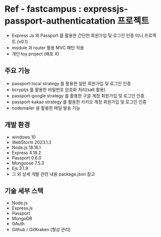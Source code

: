 # Ref - fastcampus : expressjs-passport-authenticatation 프로젝트
* Express Js 와 Passport 를 활용한 간단한 회원가입 및 로그인 인증 미니 프로젝트 (v0.1)
* module 과 router 활용 MVC 패턴 적용
* 개인 toy project (배포 X)

## 주요 기능
* passport-local strategy 를 활용한 일반 회원가입 및 로그인 인증
* bcryptjs 를 활용한 비밀번호 암호화 처리(salt 활용)
* passport-google strategy 를 활용한 구글 계정 회원가입 및 로그인 인증
* passport-kakao strategy 를 활용한 카카오 계정 회원가입 및 로그인 인증
* nodemailer 을 활용한 메일 발송 기능

## 개발 환경
* windows 10
* WebStorm 2023.1.3
* Node.js 18.16.1
* Express 4.18.2
* Passport 0.6.0
* Mongoose 7.5.3
* Ejs 3.1.9
* 그 외 상세 개발 관련 내용 package.json 참고

## 기술 세부 스택
* Node.js
* Express.js
* Passport
* MongoDB
* OAuth
* Github / GitKraken (형상 관리)
